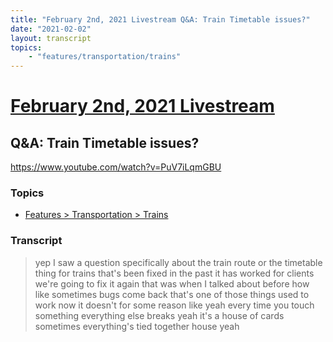 ```yaml
---
title: "February 2nd, 2021 Livestream Q&A: Train Timetable issues?"
date: "2021-02-02"
layout: transcript
topics:
    - "features/transportation/trains"
---
```

# [February 2nd, 2021 Livestream](../2021-02-02.md)
## Q&A: Train Timetable issues?
https://www.youtube.com/watch?v=PuV7iLqmGBU

### Topics
* [Features > Transportation > Trains](../topics/features/transportation/trains.md)

### Transcript

> yep I saw a question specifically about the train route or the timetable thing for trains that's been fixed in the past it has worked for clients we're going to fix it again that was when I talked about before how like sometimes bugs come back that's one of those things used to work now it doesn't for some reason like yeah every time you touch something everything else breaks yeah it's a house of cards sometimes everything's tied together house yeah
